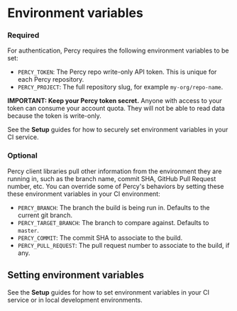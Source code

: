 # Environment variables

### Required

For authentication, Percy requires the following environment variables to be set:

* `PERCY_TOKEN`: The Percy repo write-only API token. This is unique for each Percy repository.
* `PERCY_PROJECT`: The full repository slug, for example `my-org/repo-name`.

<div class="Alert Alert--warning">

**IMPORTANT: Keep your Percy token secret.** Anyone with access to your token can consume your account quota. They will not be able to read data because the token is write-only.

See the **Setup** guides for how to securely set environment variables in your CI service.

</div>

### Optional

Percy client libraries pull other information from the environment they are running in, such as the branch name, commit SHA, GitHub Pull Request number, etc. You can override some of Percy's behaviors by setting these these environment variables in your CI environment:

* `PERCY_BRANCH`: The branch the build is being run in. Defaults to the current git branch.
* `PERCY_TARGET_BRANCH`: The branch to compare against. Defaults to `master`.
* `PERCY_COMMIT`: The commit SHA to associate to the build.
* `PERCY_PULL_REQUEST`: The pull request number to associate to the build, if any.

## Setting environment variables

See the **Setup** guides for how to set environment variables in your CI service or in local development environments.